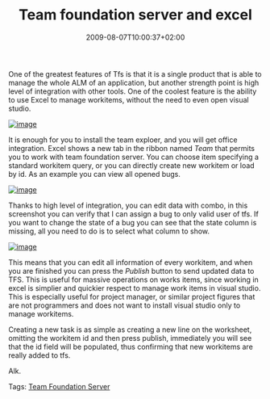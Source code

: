 ﻿---
title: "Team foundation server and excel"
description: ""
date: 2009-08-07T10:00:37+02:00
draft: false
tags: [Excel,Tfs]
categories: [Team Foundation Server]
---
One of the greatest features of Tfs is that it is a single product that is able to manage the whole ALM of an application, but another strength point is high level of integration with other tools. One of the coolest feature is the ability to use Excel to manage workitems, without the need to even open visual studio.

[![image](https://www.codewrecks.com/blog/wp-content/uploads/2009/08/image-thumb16.png "image")](https://www.codewrecks.com/blog/wp-content/uploads/2009/08/image16.png)

It is enough for you to install the team exploer, and you will get office integration. Excel shows a new tab in the ribbon named *Team* that permits you to work with team foundation server. You can choose item specifying a standard workitem query, or you can directly create new workitem or load by id. As an example you can view all opened bugs.

[![image](https://www.codewrecks.com/blog/wp-content/uploads/2009/08/image-thumb17.png "image")](https://www.codewrecks.com/blog/wp-content/uploads/2009/08/image17.png)

Thanks to high level of integration, you can edit data with combo, in this screenshot you can verify that I can assign a bug to only valid user of tfs. If you want to change the state of a bug you can see that the state column is missing, all you need to do is to select what column to show.

[![image](https://www.codewrecks.com/blog/wp-content/uploads/2009/08/image-thumb18.png "image")](https://www.codewrecks.com/blog/wp-content/uploads/2009/08/image18.png)

This means that you can edit all information of every workitem, and when you are finished you can press the *Publish* button to send updated data to TFS. This is useful for massive operations on works items, since working in excel is simplier and quickier respect to manage work items in visual studio. This is especially useful for project manager, or similar project figures that are not programmers and does not want to install visual studio only to manage workitems.

Creating a new task is as simple as creating a new line on the worksheet, omitting the workitem id and then press publish, immediately you will see that the id field will be populated, thus confirming that new workitems are really added to tfs.

Alk.

Tags: [Team Foundation Server](http://technorati.com/tag/Team%20Foundation%20Server)
